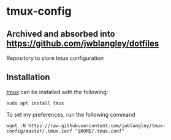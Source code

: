 # tmux-config

## Archived and absorbed into https://github.com/jwblangley/dotfiles

Repository to store tmux configuration

## Installation
[tmux](https://github.com/tmux/tmux/wiki) can be installed with the following:
```shell
sudo apt install tmux
```

To set my preferences, run the following command
```shell
wget -N https://raw.githubusercontent.com/jwblangley/tmux-config/master/.tmux.conf "$HOME/.tmux.conf"
```
